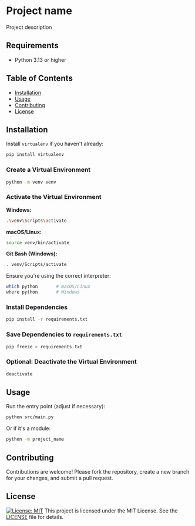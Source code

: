 # Project name

Project description

## Requirements

* Python 3.13 or higher

## Table of Contents

* [Installation](#installation)
* [Usage](#usage)
* [Contributing](#contributing)
* [License](#license)

## Installation

Install `virtualenv` if you haven't already:

```bash
pip install virtualenv
```

### Create a Virtual Environment

```bash
python -m venv venv
```

### Activate the Virtual Environment

**Windows:**

```bash
.\venv\Scripts\activate
```

**macOS/Linux:**

```bash
source venv/bin/activate
```

**Git Bash (Windows):**

```bash
. venv/Scripts/activate
```

Ensure you're using the correct interpreter:

```bash
which python       # macOS/Linux
where python       # Windows
```

### Install Dependencies

```bash
pip install -r requirements.txt
```

### Save Dependencies to `requirements.txt`

```bash
pip freeze > requirements.txt
```

### Optional: Deactivate the Virtual Environment

```bash
deactivate
```

## Usage

Run the entry point (adjust if necessary):

```bash
python src/main.py
```

Or if it's a module:

```bash
python -m project_name
```

## Contributing

Contributions are welcome! Please fork the repository, create a new branch for your changes, and submit a pull request.

## License

[![License: MIT](https://img.shields.io/badge/License-MIT-yellow.svg)](LICENSE)
This project is licensed under the MIT License. See the [LICENSE](LICENSE) file for details.
